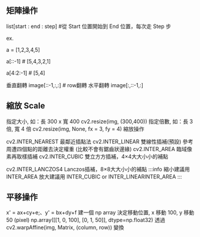 ## 矩陣操作

list[start : end : step] #從 Start 位置開始到 End 位置，每次走 Step 步

ex.

a = [1,2,3,4,5]

a[::-1] # [5,4,3,2,1]

a[4:2:-1] # [5,4]

垂直翻轉
image[::-1,:,:]  # row翻轉
水平翻轉
image[:,::-1,:]

## 縮放 Scale

指定大小, 如：長 300 x 寬 400
cv2.resize(img, (300,400))
指定倍數, 如：長 3 倍, 寬 4 倍
cv2.resize(img, None, fx = 3, fy = 4)
縮放操作

cv2.INTER_NEAREST 最鄰近插點法
cv2.INTER_LINEAR 雙線性插補(預設)
參考周遭四個點的距離去決定權重 (比較不會有鋸齒狀邊緣) 
cv2.INTER_AREA 臨域像素再取樣插補
cv2.INTER_CUBIC 雙立⽅方插補，4×4⼤大⼩小的補點

cv2.INTER_LANCZOS4 Lanczos插補，8×8⼤大⼩小的補點 :::info 縮小建議用 INTER_AREA 放大建議用 INTER_CUBIC or INTER_LINEARINTER_AREA :::

## 平移操作
x' = ax+cy+e;、y' = bx+dy+f
建一個 np array 決定移動位置, x 移動 100, y 移動 50 (pixel)
 np.array([[1, 0, 100],
 [0, 1, 50]], dtype=np.float32)
透過 cv2.warpAffine(img, Matrix, (column, row)) 變換
